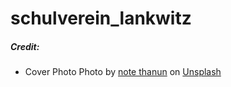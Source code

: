 # schulverein_lankwitz




##### Credit:
- Cover Photo Photo by <a href="https://unsplash.com/@notethanun?utm_content=creditCopyText&utm_medium=referral&utm_source=unsplash">note thanun</a> on <a href="https://unsplash.com/photos/group-of-people-wearing-white-and-orange-backpacks-walking-on-gray-concrete-pavement-during-daytime-CYlPykF-qAM?utm_content=creditCopyText&utm_medium=referral&utm_source=unsplash">Unsplash</a>
      